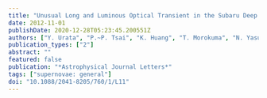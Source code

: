 ```yaml
---
title: "Unusual Long and Luminous Optical Transient in the Subaru Deep Field"
date: 2012-11-01
publishDate: 2020-12-28T05:23:45.200551Z
authors: ["Y. Urata", "P.~P. Tsai", "K. Huang", "T. Morokuma", "N. Yasuda", "M. Tanaka", "K. Motohara", "M. Hayashi", "N. Kashikawa", "C. Ly", "M.~A. Malkan"]
publication_types: ["2"]
abstract: ""
featured: false
publication: "*Astrophysical Journal Letters*"
tags: ["supernovae: general"]
doi: "10.1088/2041-8205/760/1/L11"
---
```


